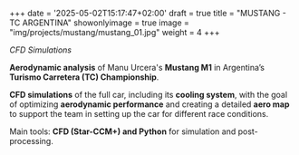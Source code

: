 +++
date = '2025-05-02T15:17:47+02:00'
draft = true
title = "MUSTANG - TC ARGENTINA"
showonlyimage = true
image = "img/projects/mustang/mustang_01.jpg"
weight = 4
+++

*CFD Simulations*

<!--more-->


**Aerodynamic analysis** of Manu Urcera's **Mustang M1** in Argentina’s **Turismo Carretera (TC) Championship**.

**CFD simulations** of the full car, including its **cooling system**, with the goal of optimizing **aerodynamic performance** and creating a detailed **aero map** to support the team in setting up the car for different race conditions.

Main tools: **CFD (Star-CCM+) and Python** for simulation and post-processing.
